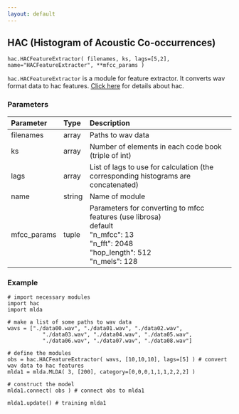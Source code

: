 ```yaml
---
layout: default
---
```

## HAC (Histogram of Acoustic Co-occurrences)

```
hac.HACFeatureExtractor( filenames, ks, lags=[5,2], name="HACFeatureExtracter", **mfcc_params )
```

`hac.HACFeatureExtractor` is a module for feature extractor. 
It converts wav format data to hac features.
[Click here](https://www.isca-speech.org/archive/interspeech_2008/i08_2554.html) for details about hac.

  
### Parameters

| Parameter | Type | Description |
|:----------|:-----|:------------|
| filenames | array | Paths to wav data |
| ks        | array | Number of elements in each code book (triple of int) |
| lags      | array | List of lags to use for calculation (the corresponding histograms are concatenated) |
| name      | string | Name of module |
|mfcc_params| tuple | Parameters for converting to mfcc features (use librosa)<br>default<br>"n_mfcc": 13<br>"n_fft": 2048<br>"hop_length": 512<br>"n_mels": 128 |

  
### Example

```
# import necessary modules
import hac
import mlda

# make a list of some paths to wav data
wavs = ["./data00.wav", "./data01.wav", "./data02.wav", 
           "./data03.wav", "./data04.wav", "./data05.wav",
           "./data06.wav", "./data07.wav", "./data08.wav"]

# define the modules
obs = hac.HACFeatureExtractor( wavs, [10,10,10], lags=[5] ) # convert wav data to hac features
mlda1 = mlda.MLDA( 3, [200], category=[0,0,0,1,1,1,2,2,2] )
    
# construct the model
mlda1.connect( obs ) # connect obs to mlda1

mlda1.update() # training mlda1

```